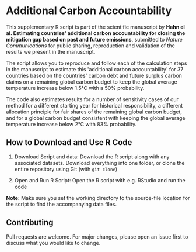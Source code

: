# Additional Carbon Accountability

This supplementary R script is part of the scientific manuscript by **Hahn el al. Estimating countries' additional carbon accountability for closing the mitigation gap based on past and future emissions**, submitted to *Nature Communications* for public sharing, reproduction and validation of the results we present in the manuscript.

The script allows you to reproduce and follow each of the calculation steps in the manuscript to estimate this 'additional carbon accountability' for 37 countries based on the countries' carbon debt and future surplus carbon claims on a remaining global carbon budget to keep the global average temperature increase below 1.5°C with a 50% probability.

The code also estimates results for a number of sensitivity cases of our method for a different starting year for historical responsibility, a different allocation principle for fair shares of the remaining global carbon budget, and for a global carbon budget consistent with keeping the global average temperature increase below 2°C with 83% probability.

## How to Download and Use R Code

1) Download Script and data: Download the R script along with any associated datasets. Download everything into one folder, or clone the entire repository using Git (with `git clone`)

2)  Open and Run R Script: Open the R script with e.g. RStudio and run the code

**Note:** Make sure you set the working directory to the source-file location for the script to find the accompanying data files. 

## Contributing

Pull requests are welcome. For major changes, please open an issue first
to discuss what you would like to change.